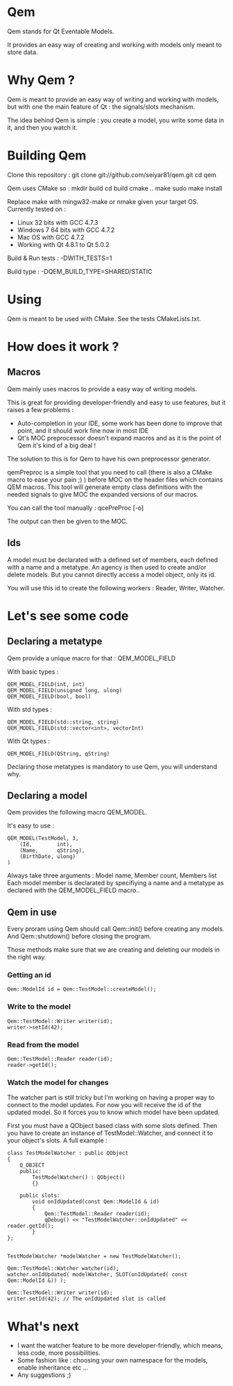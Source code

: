 # Qem

Qem stands for Qt Eventable Models.

It provides an easy way of creating and working with models only meant to store data.

# Why Qem ?

Qem is meant to provide an easy way of writing and working with models, but with one the main feature of Qt : the signals/slots mechanism.

The idea behind Qem is simple : you create a model, you write some data in it, and then you watch it.

# Building Qem

Clone this repository : 
	git clone git://github.com/seiyar81/qem.git
	cd qem

Qem uses CMake so : 
	mkdir build
	cd build
	cmake ..
	make
	sudo make install

Replace make with mingw32-make or nmake given your target OS.
Currently tested on : 
* Linux 32 bits with GCC 4.7.3
* Windows 7 64 bits with GCC 4.7.2
* Mac OS with GCC 4.7.2
* Working with Qt 4.8.1 to Qt 5.0.2

Build & Run tests : 
	-DWITH_TESTS=1

Build type : 
	-DQEM_BUILD_TYPE=SHARED/STATIC

# Using

Qem is meant to be used with CMake.
See the tests CMakeLists.txt.

# How does it work ?

## Macros

Qem mainly uses macros to provide a easy way of writing models.

This is great for providing developer-friendly and easy to use features, but it raises a few problems : 
* Auto-completion in your IDE, some work has been done to improve that point, and it should work fine now in most IDE
* Qt's MOC preprocessor doesn't expand macros and as it is the point of Qem it's kind of a big deal !

The solution to this is for Qem to have his own preprocessor generator.

qemPreproc is a simple tool that you need to call (there is also a CMake macro to ease your pain ;) ) before MOC on the header files which contains QEM macros.
This tool will generate empty class definitions with the needed signals to give MOC the expanded versions of our macros.

You can call the tool manually : 
	qcePreProc [-o<outputFile>] <inputFile>

The output can then be given to the MOC.

## Ids

A model must be declarated with a defined set of members, each defined with a name and a metatype.
An agency is then used to create and/or delete models.
But you cannot directly access a model object, only its id.

You will use this id to create the following workers : Reader, Writer, Watcher.

# Let's see some code

## Declaring a metatype

Qem provide a unique macro for that : QEM_MODEL_FIELD

With basic types : 

	QEM_MODEL_FIELD(int, int)
	QEM_MODEL_FIELD(unsigned long, ulong)
	QEM_MODEL_FIELD(bool, bool)

With std types : 

	QEM_MODEL_FIELD(std::string, string)
	QEM_MODEL_FIELD(std::vector<int>, vectorInt)

With Qt types : 
	
	QEM_MODEL_FIELD(QString, qString)	

Declaring those metatypes is mandatory to use Qem, you will understand why.

## Declaring a model

Qem provides the following macro QEM_MODEL.

It's easy to use : 

	QEM_MODEL(TestModel, 3,
		(Id,		int),
		(Name,		qString),
		(BirthDate,	ulong)
	)

Always take three arguments : Model name, Member count, Members list
Each model member is declarated by specifiying a name and a metatype as declared with the QEM_MODEL_FIELD macro..

## Qem in use

Every proram using Qem should call Qem::init() before creating any models.
And Qem::shutdown() before closing the program.

Those methods make sure that we are creating and deleting our models in the right way.

### Getting an id

	Qem::ModelId id = Qem::TestModel::createModel();

### Write to the model

	Qem::TestModel::Writer writer(id);
	writer->setId(42);

### Read from the model

	Qem::TestModel::Reader reader(id);
	reader->getId();

### Watch the model for changes

The watcher part is still tricky but I'm working on having a proper way to connect to the model updates.
For now you will receive the id of the updated model. So it forces you to know which model have been updated.

First you must have a QObject based class with some slots defined.
Then you have to create an instance of TestModel::Watcher, and connect it to your object's slots.
A full example : 

	class TestModelWatcher : public QObject
	{
		Q_OBJECT
		public:	
			TestModelWatcher() : QObject()
			{}

		public slots:
			void onIdUpdated(const Qem::ModelId & id)
			{
				Qem::TestModel::Reader reader(id);
				qDebug() << "TestModelWatcher::onIdUpdated" << reader.getId();
			}
	};


	TestModelWatcher *modelWatcher = new TestModelWatcher();

	Qem::TestModel::Watcher watcher(id);
	watcher.onIdUpdated( modelWatcher, SLOT(onIdUpdated( const Qem::ModelId &)) );

	Qem::TestModel::Writer writer(id);
	writer.setId(42); // The onIdUpdated slot is called

# What's next

* I want the watcher feature to be more developer-friendly, which means, less code, more possibilities.
* Some fashion like : choosing your own namespace for the models, enable inheritance etc ...
* Any suggestions ;)
